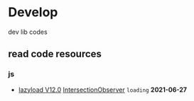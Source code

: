 # Develop
dev lib codes

## read code resources

### js

* [lazyload V12.0](https://github.com/verlok/vanilla-lazyload) [IntersectionObserver](https://developer.mozilla.org/zh-CN/docs/Web/API/IntersectionObserver) `loading` __2021-06-27__

